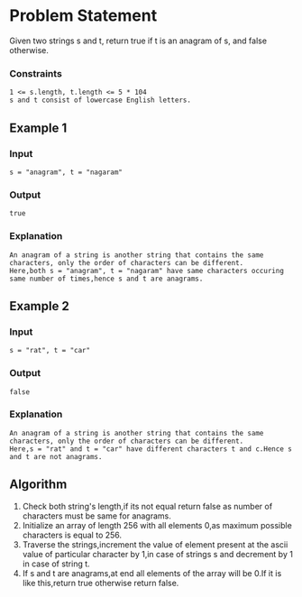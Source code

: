 # Problem Statement

Given two strings s and t, return true if t is an anagram of s, and false otherwise.

### Constraints
```
1 <= s.length, t.length <= 5 * 104
s and t consist of lowercase English letters.
```

## Example 1
### Input
```
s = "anagram", t = "nagaram"
```
### Output
```
true
```
### Explanation
```
An anagram of a string is another string that contains the same characters, only the order of characters can be different.
Here,both s = "anagram", t = "nagaram" have same characters occuring same number of times,hence s and t are anagrams.
```
## Example 2
### Input
```
s = "rat", t = "car"
```
### Output
```
false
```
### Explanation
```
An anagram of a string is another string that contains the same characters, only the order of characters can be different.
Here,s = "rat" and t = "car" have different characters t and c.Hence s and t are not anagrams.
```

## Algorithm
1. Check both string's length,if its not equal return false as number of characters must be same for anagrams.
2. Initialize an array of length 256 with all elements 0,as maximum possible characters is equal to 256.
3. Traverse the strings,increment the value of element present at the ascii value of particular character by 1,in case of strings s and decrement by 1 in case of string t.
4. If s and t are anagrams,at end all elements of the array will be 0.If it is like this,return true otherwise return false.
